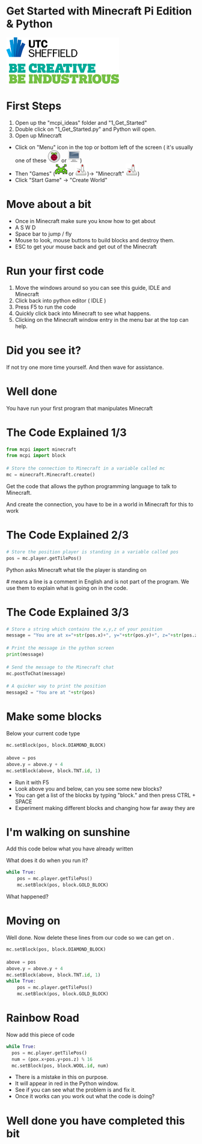 # Get Started with Minecraft Pi Edition & Python

![UTC Logo](images/UTC_Logo.png)

# First Steps

1. Open up the "mcpi_ideas" folder and "1_Get_Started"
2. Double click on "1_Get_Started.py" and Python will open.
3. Open up Minecraft
  * Click on "Menu" icon in the top or bottom left of the screen ( it's usually one of these ![Menu Icon Pixel](images/launch.png) or ![Menu Icon Pi-Top](images/my-computer.png)) 
  * Then "Games" (![Games Icon Pixel](images/applications-games2.png) or ![Games Icon Pi-Top](images/applications-games.png))-> "Minecraft" ![Minecraft Icon](images/applications-games.png))
  * Click "Start Game" -> "Create World"


# Move about a bit

* Once in Minecraft make sure you know how to get about
* A S W D
* Space bar to jump / fly
* Mouse to look, mouse buttons to build blocks and destroy them.
* ESC to get your mouse back and get out of the Minecraft 


# Run your first code

1. Move the windows around so you can see this guide, IDLE and Minecraft
1. Click back into python editor ( IDLE )
1. Press F5 to run the code 
1. Quickly click back into Minecraft to see what happens.
1. Clicking on the Minecraft window entry in the menu bar at the top can help.


# Did you see it?

If not try one more time yourself. And then wave for assistance.

# Well done

You have run your first program that manipulates Minecraft


# The Code Explained 1/3

```python
from mcpi import minecraft
from mcpi import block

# Store the connection to Minecraft in a variable called mc
mc = minecraft.Minecraft.create()
```

Get the code that allows the python programming language to talk to Minecraft.

And create the connection, you have to be in a world in Minecraft for this to work
 
# The Code Explained 2/3

```python
# Store the position player is standing in a variable called pos 
pos = mc.player.getTilePos() 
```
Python asks Minecraft what tile the player is standing on

\# means a line is a comment in English and is not part of the program.
 We use them to explain what is going on in the code.



# The Code Explained 3/3

```python
# Store a string which contains the x,y,z of your position
message = "You are at x="+str(pos.x)+", y="+str(pos.y)+", z="+str(pos.z)

# Print the message in the python screen
print(message)

# Send the message to the Minecraft chat
mc.postToChat(message)

# A quicker way to print the position
message2 = "You are at "+str(pos)
```



# Make some blocks
Below your current code type

```python
mc.setBlock(pos, block.DIAMOND_BLOCK)

above = pos
above.y = above.y + 4
mc.setBlock(above, block.TNT.id, 1)
```

* Run it with F5
* Look above you and below, can you see some new blocks?
* You can get a list of the blocks by typing "block." and then press CTRL + SPACE
* Experiment making different blocks and changing how far away they are


# I'm walking on sunshine

Add this code below what you have already written

What does it do when you run it?

```python
while True:
	pos = mc.player.getTilePos() 
	mc.setBlock(pos, block.GOLD_BLOCK)
```

What happened?


# Moving on

Well done. Now delete these lines from our code so we can get on .

```python
mc.setBlock(pos, block.DIAMOND_BLOCK)

above = pos
above.y = above.y + 4
mc.setBlock(above, block.TNT.id, 1)
while True:
	pos = mc.player.getTilePos() 
	mc.setBlock(pos, block.GOLD_BLOCK)
```



# Rainbow Road

Now add this piece of code

```python
while True:
  pos = mc.player.getTilePos() 
  num = (pox.x+pos.y+pos.z) % 16
  mc.setBlock(pos, block.WOOL.id, num)
```

* There is a mistake in this on purpose.
* It will appear in red in the Python window.
* See if you can see what the problem is and fix it.
* Once it works can you work out what the code is doing?

# Well done you have completed this bit



